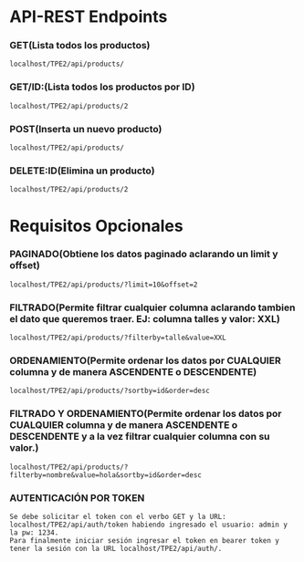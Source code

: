 # API-REST Endpoints 

### GET(Lista todos los productos)

```
localhost/TPE2/api/products/
```

### GET/ID:(Lista todos los productos por ID)

```
localhost/TPE2/api/products/2
```
### POST(Inserta un nuevo producto)

```
localhost/TPE2/api/products/
```
### DELETE:ID(Elimina un producto)

```
localhost/TPE2/api/products/2
```
# Requisitos Opcionales

### PAGINADO(Obtiene los datos paginado aclarando un limit y offset)

```
localhost/TPE2/api/products/?limit=10&offset=2
```
### FILTRADO(Permite filtrar cualquier columna aclarando tambien el dato que queremos traer. EJ: columna talles y valor: XXL)

```
localhost/TPE2/api/products/?filterby=talle&value=XXL
```
### ORDENAMIENTO(Permite ordenar los datos por CUALQUIER columna y de manera ASCENDENTE o DESCENDENTE)

```
localhost/TPE2/api/products/?sortby=id&order=desc
```

### FILTRADO Y ORDENAMIENTO(Permite ordenar los datos por CUALQUIER columna y de manera ASCENDENTE o DESCENDENTE y a la vez filtrar cualquier columna con su valor.)

```
localhost/TPE2/api/products/?filterby=nombre&value=hola&sortby=id&order=desc
```
### AUTENTICACIÓN POR TOKEN

```
Se debe solicitar el token con el verbo GET y la URL: localhost/TPE2/api/auth/token habiendo ingresado el usuario: admin y la pw: 1234.
Para finalmente iniciar sesión ingresar el token en bearer token y tener la sesión con la URL localhost/TPE2/api/auth/.
```
